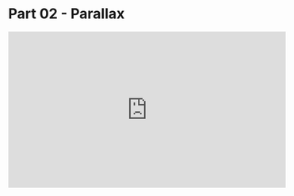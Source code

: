# Part 02 - Parallax

<iframe width="560" height="315" src="https://www.youtube.com/embed/GFO_txvwK_c?si=Ke_hN-gXTV42yetO" title="YouTube video player" frameborder="0" allow="accelerometer; autoplay; clipboard-write; encrypted-media; gyroscope; picture-in-picture; web-share" referrerpolicy="strict-origin-when-cross-origin" allowfullscreen></iframe>
